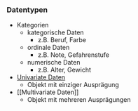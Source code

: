 ### Datentypen
+ Kategorien
	+ kategorische Daten
		+ z.B. Beruf, Farbe
	+ ordinale Daten
		+ z.B. Note, Gefahrenstufe
	+ numerische Daten
		+ z.B. Alter, Gewicht
+ [Univariate Daten](Univariate%20Daten.md)
	+ Objekt mit einziger Ausprägung
+ [[Multivariate Daten]]
	+ Objekt mit mehreren Ausprägungen
